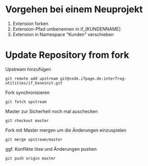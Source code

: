 # Vorgehen bei einem Neuprojekt

1. Extension forken
2. Extension-Pfad umbenennen in if_[KUNDENNAME]
3. Extension in Namespace "Kunden" verschieben

# Update Repository from fork
Upstream hinzufügen

	git remote add upstream git@code.ifpage.de:interfrog-utilities/if_baseinit.git

Fork synchronisieren

	git fetch upstream

Master zur Sicherheit noch mal auschecken

	git checkout master
	
Fork mit Master mergen um die Änderungen einzuspielen

	git merge upstream/master
	
ggf. Konflikte löse und Änderungen pushen

	git push origin master
